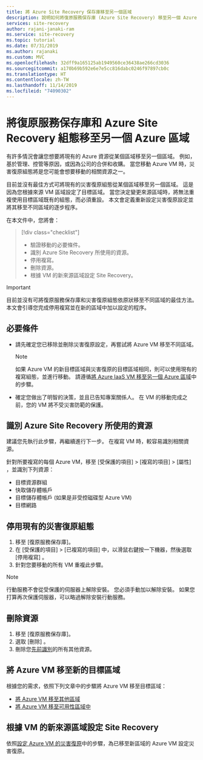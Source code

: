 ```yaml
---
title: 將 Azure Site Recovery 保存庫移至另一個區域
description: 說明如何將復原服務保存庫 (Azure Site Recovery) 移至另一個 Azure 區域
services: site-recovery
author: rajani-janaki-ram
ms.service: site-recovery
ms.topic: tutorial
ms.date: 07/31/2019
ms.author: rajanaki
ms.custom: MVC
ms.openlocfilehash: 32dff9a165125ab1949560ce36438ae266cd3036
ms.sourcegitcommit: a170b69b592e6e7e5cc816dabc0246f97897cb0c
ms.translationtype: HT
ms.contentlocale: zh-TW
ms.lasthandoff: 11/14/2019
ms.locfileid: "74090302"
---
```

# <a name="move-a-recovery-services-vault-and-azure-site-recovery-configuration-to-another-azure-region"></a>將復原服務保存庫和 Azure Site Recovery 組態移至另一個 Azure 區域

有許多情況會讓您想要將現有的 Azure 資源從某個區域移至另一個區域。 例如，基於管理、控管等原因，或因為公司的合併和收購。 當您移動 Azure VM 時，災害復原組態將是您可能會想要移動的相關資源之一。 

目前並沒有最佳方式可將現有的災害復原組態從某個區域移至另一個區域。 這是因為您根據來源 VM 區域設定了目標區域。 當您決定變更來源區域時，將無法重複使用目標區域既有的組態，而必須重設。 本文會定義重新設定災害復原設定並將其移至不同區域的逐步程序。

在本文件中，您將會：

> [!div class="checklist"]
> * 驗證移動的必要條件。
> * 識別 Azure Site Recovery 所使用的資源。
> * 停用複寫。
> * 刪除資源。
> * 根據 VM 的新來源區域設定 Site Recovery。

> [!IMPORTANT]
> 目前並沒有可將復原服務保存庫和災害復原組態依原狀移至不同區域的最佳方法。 本文會引導您完成停用複寫並在新的區域中加以設定的程序。

## <a name="prerequisites"></a>必要條件

- 請先確定您已移除並刪除災害復原設定，再嘗試將 Azure VM 移至不同區域。 

  > [!NOTE]
  > 如果 Azure VM 的新目標區域與災害復原的目標區域相同，則可以使用現有的複寫組態，並進行移動。 請遵循[將 Azure IaaS VM 移至另一個 Azure 區域](azure-to-azure-tutorial-migrate.md)中的步驟。

- 確定您做出了明智的決策，並且已告知專案關係人。 在 VM 的移動完成之前，您的 VM 將不受災害防範的保護。

## <a name="identify-the-resources-that-were-used-by-azure-site-recovery"></a>識別 Azure Site Recovery 所使用的資源
建議您先執行此步驟，再繼續進行下一步。 在複寫 VM 時，較容易識別相關資源。

針對所要複寫的每個 Azure VM，移至 [受保護的項目]   > [複寫的項目]   > [屬性]  ，並識別下列資源：

- 目標資源群組
- 快取儲存體帳戶
- 目標儲存體帳戶 (如果是非受控磁碟型 Azure VM) 
- 目標網路


## <a name="disable-the-existing-disaster-recovery-configuration"></a>停用現有的災害復原組態

1. 移至 [復原服務保存庫]。
2. 在 [受保護的項目]   > [已複寫的項目]  中，以滑鼠右鍵按一下機器，然後選取 [停用複寫]  。
3. 針對您要移動的所有 VM 重複此步驟。

> [!NOTE]
> 行動服務不會從受保護的伺服器上解除安裝。 您必須手動加以解除安裝。 如果您打算再次保護伺服器，可以略過解除安裝行動服務。

## <a name="delete-the-resources"></a>刪除資源

1. 移至 [復原服務保存庫]。
2. 選取 [刪除]  。
3. 刪除您[先前識別](#identify-the-resources-that-were-used-by-azure-site-recovery)的所有其他資源。
 
## <a name="move-azure-vms-to-the-new-target-region"></a>將 Azure VM 移至新的目標區域

根據您的需求，依照下列文章中的步驟將 Azure VM 移至目標區域：

- [將 Azure VM 移至其他區域](azure-to-azure-tutorial-migrate.md)
- [將 Azure VM 移至可用性區域中](move-azure-VMs-AVset-Azone.md)

## <a name="set-up-site-recovery-based-on-the-new-source-region-for-the-vms"></a>根據 VM 的新來源區域設定 Site Recovery

依照[設定 Azure VM 的災害復原](azure-to-azure-tutorial-enable-replication.md)中的步驟，為已移至新區域的 Azure VM 設定災害復原。
